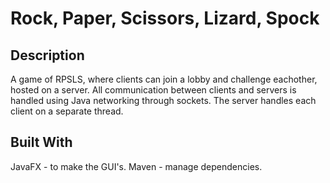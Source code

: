 # Rock, Paper, Scissors, Lizard, Spock

## Description
A game of RPSLS, where clients can join a lobby and challenge eachother, hosted on a server. All communication between clients and servers
is handled using Java networking through sockets. The server handles each client on a separate thread.

## Built With
JavaFX - to make the GUI's.
Maven - manage dependencies.


